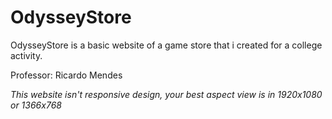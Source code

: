 # OdysseyStore

OdysseyStore is a basic website of a game store that i created for a college activity.

Professor: Ricardo Mendes

*This website isn't responsive design, your best aspect view is in 1920x1080 or 1366x768*
